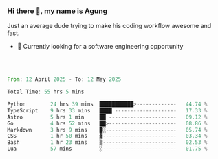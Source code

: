 ### Hi there 👋, my name is Agung
Just an average dude trying to make his coding workflow awesome and fast.

<!--
**agungfir98/agungfir98** is a ✨ _special_ ✨ repository because its `README.md` (this file) appears on your GitHub profile.
-->

- 🔭 Currently looking for a software engineering opportunity
<br/>
<br/>
<!--START_SECTION:waka-->

```rust
From: 12 April 2025 - To: 12 May 2025

Total Time: 55 hrs 5 mins

Python        24 hrs 39 mins  ███████████>-------------   44.74 %
TypeScript    9 hrs 33 mins   ████ --------------------   17.33 %
Astro         5 hrs 1 min     ██ ----------------------   09.12 %
Go            4 hrs 52 mins   ██>----------------------   08.86 %
Markdown      3 hrs 9 mins    █░-----------------------   05.74 %
CSS           1 hr 50 mins    ▓------------------------   03.34 %
Bash          1 hr 23 mins    ▒------------------------   02.53 %
Lua           57 mins         ░------------------------   01.75 %
```

<!--END_SECTION:waka-->
